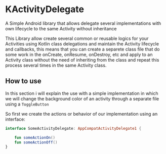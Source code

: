 # KActivityDelegate
A Simple Android library that allows delegate several implementations with own lifecycle to the same Activity without inheritance

This Library allow create several common or reusable logics for your Activities using Kotlin class delegations and maintain the Activity lifecycle and callbacks, this means that you can create a separete class file that do some work in the onCreate, onResume, onDestroy, etc and apply to an Activity class without the need of inheriting from the class and repeat this process several times in the same Activity class.

## How to use

In this section i will explain the use with a simple implementation in which we will change the background color of an activity through a separate file using a `ToggleButton`

So first we create the actions or behavior of our implementation using an interface:

```kotlin
interface SomeActivityDelegate: AppCompatActivityDelegate1 {

    fun someActionOn()
    fun someActionOff()
}
```
